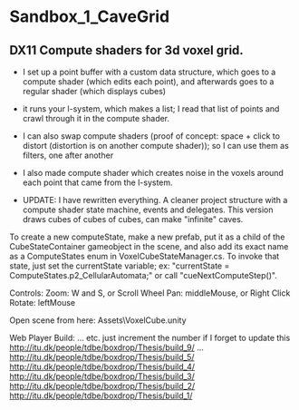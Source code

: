 Sandbox_1_CaveGrid
=====================

DX11 Compute shaders for 3d voxel grid.
---


- I set up a point buffer with a custom data structure, which goes to a compute shader (which edits each point), and afterwards goes to a regular shader (which displays cubes)
- it runs your l-system, which makes a list; I read that list of points and crawl through it in the compute shader.
- I can also swap compute shaders (proof of concept: space + click to distort (distortion is on another compute shader)); so I can use them as filters, one after another
- I also made compute shader which creates noise in the voxels around each point that came from the l-system.

- UPDATE: I have rewritten everything.
A cleaner project structure with a compute shader state machine, events and delegates. 
This version draws cubes of cubes of cubes, can make "infinite" caves.

To create a new computeState, make a new prefab, put it as a child of the CubeStateContainer gameobject in the scene, and also add its exact name as a ComputeStates enum in VoxelCubeStateManager.cs. 
To invoke that state, just set the currentState variable; ex: "currentState = ComputeStates.p2_CellularAutomata;" or call "cueNextComputeStep()".

Controls: 
	Zoom: W and S, or Scroll Wheel
	Pan: middleMouse, or Right Click
	Rotate: leftMouse					
					
Open scene from here: Assets\VoxelCube.unity
					

Web Player Build:
... etc. just increment the number if I forget to update this
http://itu.dk/people/tdbe/boxdrop/Thesis/build_9/
...
http://itu.dk/people/tdbe/boxdrop/Thesis/build_5/
http://itu.dk/people/tdbe/boxdrop/Thesis/build_4/
http://itu.dk/people/tdbe/boxdrop/Thesis/build_3/
http://itu.dk/people/tdbe/boxdrop/Thesis/build_2/
http://itu.dk/people/tdbe/boxdrop/Thesis/build_1/
					
					